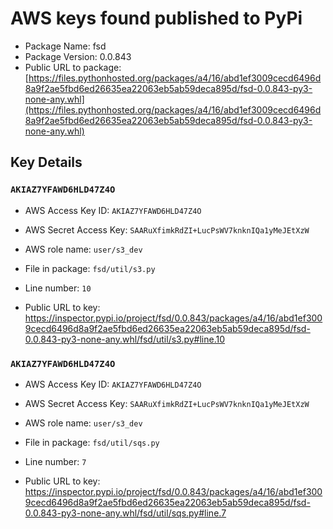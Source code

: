 # AWS keys found published to PyPi

* Package Name: fsd
* Package Version: 0.0.843
* Public URL to package: [https://files.pythonhosted.org/packages/a4/16/abd1ef3009cecd6496d8a9f2ae5fbd6ed26635ea22063eb5ab59deca895d/fsd-0.0.843-py3-none-any.whl](https://files.pythonhosted.org/packages/a4/16/abd1ef3009cecd6496d8a9f2ae5fbd6ed26635ea22063eb5ab59deca895d/fsd-0.0.843-py3-none-any.whl)

## Key Details

### `AKIAZ7YFAWD6HLD47Z4O`

* AWS Access Key ID: `AKIAZ7YFAWD6HLD47Z4O`
* AWS Secret Access Key: `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` 
* AWS role name: `user/s3_dev`
* File in package: `fsd/util/s3.py`
* Line number: `10`

* Public URL to key: https://inspector.pypi.io/project/fsd/0.0.843/packages/a4/16/abd1ef3009cecd6496d8a9f2ae5fbd6ed26635ea22063eb5ab59deca895d/fsd-0.0.843-py3-none-any.whl/fsd/util/s3.py#line.10



### `AKIAZ7YFAWD6HLD47Z4O`

* AWS Access Key ID: `AKIAZ7YFAWD6HLD47Z4O`
* AWS Secret Access Key: `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` 
* AWS role name: `user/s3_dev`
* File in package: `fsd/util/sqs.py`
* Line number: `7`

* Public URL to key: https://inspector.pypi.io/project/fsd/0.0.843/packages/a4/16/abd1ef3009cecd6496d8a9f2ae5fbd6ed26635ea22063eb5ab59deca895d/fsd-0.0.843-py3-none-any.whl/fsd/util/sqs.py#line.7


